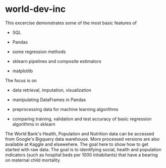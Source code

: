 # world-dev-inc

This excercise demonstrates some of the most basic features of 

- SQL

- Pandas 

- some regression methods 

- sklearn pipelines and composite estimators

- matplotlib

The focus is on 

- data retrieval, imputation, visualization

- manipulating DataFrames in Pandas

- preprocessing data for machine learning algorithms

- comparing training, validation and test accuracy of basic regression algorithms in sklearn

The World Bank's Health, Population and Nutrition data can be accessed from Google's Bigquery data warehouse. More processed versions are also available at Kaggle and elsewehere. The goal here to show how to get started with raw data. The goal is to identifying social, health and population indicators (such as hospital beds per 1000 inhabitants) that have a bearing on maternal child mortality. 
